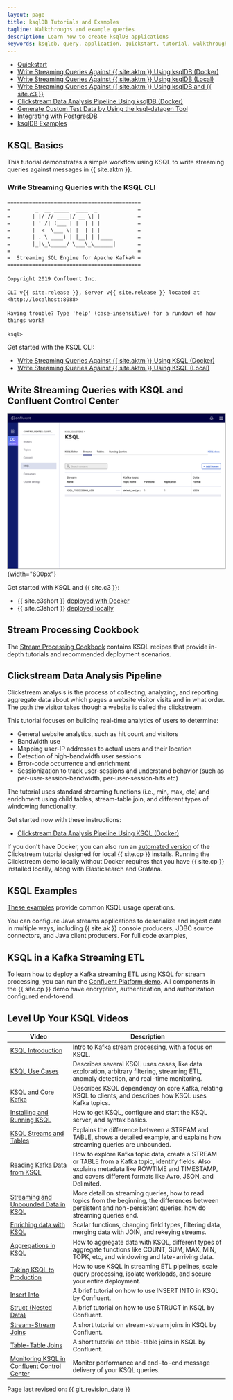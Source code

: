 ```yaml
---
layout: page
title: ksqlDB Tutorials and Examples
tagline: Walkthroughs and example queries
description: Learn how to create ksqlDB applications 
keywords: ksqldb, query, application, quickstart, tutorial, walkthrough, how to
---
```


- [Quickstart](ksqldb-quickstart.md)
- [Write Streaming Queries Against {{ site.aktm }} Using ksqlDB (Docker)](basics-docker.md)
- [Write Streaming Queries Against {{ site.aktm }} Using ksqlDB (Local)](basics-local.md)
- [Write Streaming Queries Against {{ site.aktm }} Using ksqlDB and {{ site.c3 }}](basics-control-center.md)
- [Clickstream Data Analysis Pipeline Using ksqlDB (Docker)](clickstream-docker.md)
- [Generate Custom Test Data by Using the ksql-datagen Tool](generate-custom-test-data.md)
- [Integrating with PostgresDB](connect-integration.md)
- [ksqlDB Examples](examples.md)

KSQL Basics
-----------

This tutorial demonstrates a simple workflow using KSQL to write
streaming queries against messages in {{ site.aktm }}.

### Write Streaming Queries with the KSQL CLI

```
===========================================
=        _  __ _____  ____  _             =
=       | |/ // ____|/ __ \| |            =
=       | ' /| (___ | |  | | |            =
=       |  <  \___ \| |  | | |            =
=       | . \ ____) | |__| | |____        =
=       |_|\_\_____/ \___\_\______|       =
=                                         =
=  Streaming SQL Engine for Apache Kafka® =
===========================================

Copyright 2019 Confluent Inc.

CLI v{{ site.release }}, Server v{{ site.release }} located at
<http://localhost:8088>

Having trouble? Type 'help' (case-insensitive) for a rundown of how
things work!

ksql>
```

Get started with the KSQL CLI:

- [Write Streaming Queries Against {{ site.aktm }} Using KSQL (Docker)](basics-docker.md)
- [Write Streaming Queries Against {{ site.aktm }} Using KSQL (Local)](basics-local.md)

Write Streaming Queries with KSQL and Confluent Control Center
--------------------------------------------------------------

![image](../img/ksql-interface-create-stream.png){width="600px"}

Get started with KSQL and {{ site.c3 }}:

-   {{ site.c3short }}
    [deployed with Docker](https://docs.confluent.io/current/quickstart/ce-docker-quickstart.html)
-   {{ site.c3short }}
    [deployed locally](https://docs.confluent.io/current/quickstart/ce-quickstart.html)

Stream Processing Cookbook
--------------------------

The [Stream Processing Cookbook](https://www.confluent.io/product/ksql/stream-processing-cookbook)
contains KSQL recipes that provide in-depth tutorials and recommended
deployment scenarios.

Clickstream Data Analysis Pipeline
----------------------------------

Clickstream analysis is the process of collecting, analyzing, and
reporting aggregate data about which pages a website visitor visits and
in what order. The path the visitor takes though a website is called the
clickstream.

This tutorial focuses on building real-time analytics of users to
determine:

-   General website analytics, such as hit count and visitors
-   Bandwidth use
-   Mapping user-IP addresses to actual users and their location
-   Detection of high-bandwidth user sessions
-   Error-code occurrence and enrichment
-   Sessionization to track user-sessions and understand behavior (such
    as per-user-session-bandwidth, per-user-session-hits etc)

The tutorial uses standard streaming functions (i.e., min, max, etc) and
enrichment using child tables, stream-table join, and different types of
windowing functionality.

Get started now with these instructions:

-   [Clickstream Data Analysis Pipeline Using KSQL (Docker)](clickstream-docker.md)

If you don't have Docker, you can also run an
[automated version](https://github.com/confluentinc/examples/tree/master/clickstream)
of the Clickstream tutorial designed for local {{ site.cp }}
installs. Running the Clickstream demo locally without Docker requires
that you have {{ site.cp }} installed locally, along with
Elasticsearch and Grafana.

KSQL Examples
-------------

[These examples](examples.md) provide common KSQL usage operations.

You can configure Java streams applications to deserialize and ingest
data in multiple ways, including {{ site.ak }} console producers, JDBC
source connectors, and Java client producers. For full code examples,

KSQL in a Kafka Streaming ETL
-----------------------------

To learn how to deploy a Kafka streaming ETL using KSQL for stream
processing, you can run the [Confluent Platform
demo](https://docs.confluent.io/current/tutorials/cp-demo/docs/index.html).
All components in the {{ site.cp }} demo have encryption,
authentication, and authorization configured end-to-end.

Level Up Your KSQL Videos
-------------------------

|                                           Video                                            |                                                                                                  Description                                                                                                   |
| ------------------------------------------------------------------------------------------ | -------------------------------------------------------------------------------------------------------------------------------------------------------------------------------------------------------------- |
| [KSQL Introduction](https://www.youtube.com/embed/C-rUyWmRJSQ)                             | Intro to Kafka stream processing, with a focus on KSQL.                                                                                                                                                        |
| [KSQL Use Cases](https://www.youtube.com/embed/euz0isNG1SQ)                                | Describes several KSQL uses cases, like data exploration, arbitrary filtering, streaming ETL, anomaly detection, and real-time monitoring.                                                                     |
| [KSQL and Core Kafka](https://www.youtube.com/embed/-GpbMAK3Uow)                           | Describes KSQL dependency on core Kafka, relating KSQL to clients, and describes how KSQL uses Kafka topics.                                                                                                   |
| [Installing and Running KSQL](https://www.youtube.com/embed/icwHpPm-TCA)                   | How to get KSQL, configure and start the KSQL server, and syntax basics.                                                                                                                                       |
| [KSQL Streams and Tables](https://www.youtube.com/embed/DPGn-j7yD68)                       | Explains the difference between a STREAM and TABLE, shows a detailed example, and explains how streaming queries are unbounded.                                                                                |
| [Reading Kafka Data from KSQL](https://www.youtube.com/embed/EzVZOUt9JsU)                  | How to explore Kafka topic data, create a STREAM or TABLE from a Kafka topic, identify fields. Also explains metadata like ROWTIME and TIMESTAMP, and covers different formats like Avro, JSON, and Delimited. |
| [Streaming and Unbounded Data in KSQL](https://www.youtube.com/embed/4ccg1AFeNB0)          | More detail on streaming queries, how to read topics from the beginning, the differences between persistent and non-persistent queries, how do streaming queries end.                                          |
| [Enriching data with KSQL](https://www.youtube.com/embed/9_Gwe6qJrjI)                      | Scalar functions, changing field types, filtering data, merging data with JOIN, and rekeying streams.                                                                                                          |
| [Aggregations in KSQL](https://www.youtube.com/embed/db5SsmNvej4)                          | How to aggregate data with KSQL, different types of aggregate functions like COUNT, SUM, MAX, MIN, TOPK, etc, and windowing and late-arriving data.                                                            |
| [Taking KSQL to Production](https://www.youtube.com/embed/f3wV8W_zjwE)                     | How to use KSQL in streaming ETL pipelines, scale query processing, isolate workloads, and secure your entire deployment.                                                                                      |
| [Insert Into](https://www.youtube.com/watch?v=z508VDdtp_M)                                 | A brief tutorial on how to use INSERT INTO in KSQL by Confluent.                                                                                                                                               |
| [Struct (Nested Data)](https://www.youtube.com/watch?v=TQd5rfFmbhw)                        | A brief tutorial on how to use STRUCT in KSQL by Confluent.                                                                                                                                                    |
| [Stream-Stream Joins](https://www.youtube.com/watch?v=51yLu5FnPYo)                         | A short tutorial on stream-stream joins in KSQL by Confluent.                                                                                                                                                  |
| [Table-Table Joins](https://www.youtube.com/watch?v=-eMXWeBfK7U)                           | A short tutorial on table-table joins in KSQL by Confluent.                                                                                                                                                    |
| [Monitoring KSQL in Confluent Control Center](https://www.youtube.com/watch?v=3o7MzCri4e4) | Monitor performance and end-to-end message delivery of your KSQL queries.                                                                                                                                      |

Page last revised on: {{ git_revision_date }}
